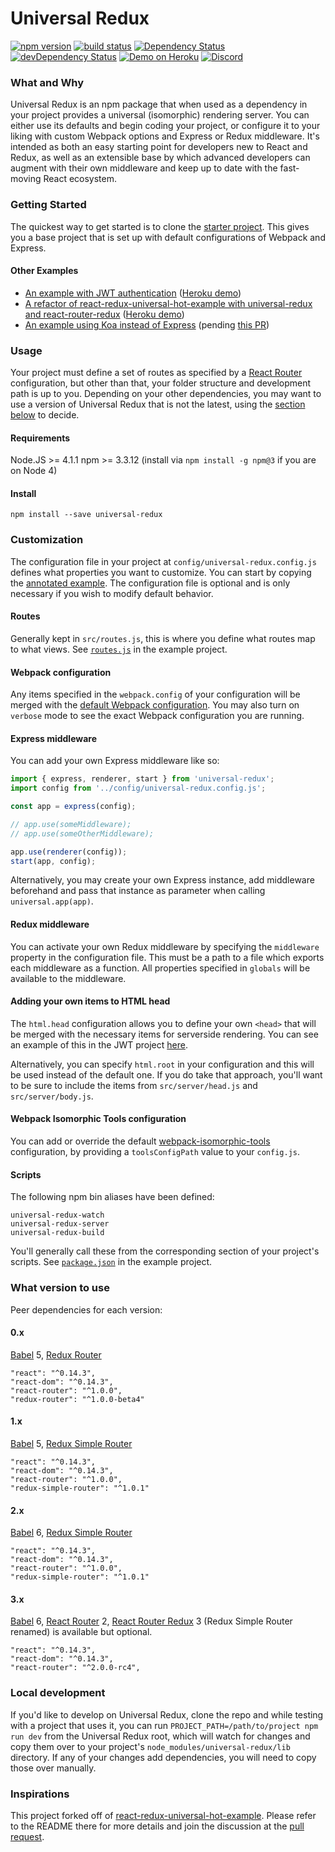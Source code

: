 # Universal Redux

[![npm version](https://badge.fury.io/js/universal-redux.svg)](https://badge.fury.io/js/universal-redux)
[![build status](https://img.shields.io/travis/bdefore/universal-redux/master.svg?style=flat-square)](https://travis-ci.org/bdefore/universal-redux)
[![Dependency Status](https://david-dm.org/bdefore/universal-redux.svg?style=flat-square)](https://david-dm.org/bdefore/universal-redux)
[![devDependency Status](https://david-dm.org/bdefore/universal-redux/dev-status.svg?style=flat-square)](https://david-dm.org/bdefore/universal-redux#info=devDependencies)
[![Demo on Heroku](https://img.shields.io/badge/demo-heroku-brightgreen.svg?style=flat-square)](https://universal-redux.herokuapp.com)
[![Discord](https://img.shields.io/badge/Discord-join%20chat%20%E2%86%92-738bd7.svg?style=flat-square)](https://discord.gg/0ZcbPKXt5bXmzEb4)

### What and Why

Universal Redux is an npm package that when used as a dependency in your project provides a universal (isomorphic) rendering server. You can either use its defaults and begin coding your project, or configure it to your liking with custom Webpack options and Express or Redux middleware. It's intended as both an easy starting point for developers new to React and Redux, as well as an extensible base by which advanced developers can augment with their own middleware and keep up to date with the fast-moving React ecosystem.

### Getting Started

The quickest way to get started is to clone the [starter project](https://github.com/bdefore/universal-redux-starter). This gives you a base project that is set up with default configurations of Webpack and Express.

#### Other Examples

- [An example with JWT authentication](https://github.com/bdefore/universal-redux-jwt) ([Heroku demo](https://universal-redux-jwt-example.herokuapp.com))
- [A refactor of react-redux-universal-hot-example with universal-redux and react-router-redux](https://github.com/bdefore/react-redux-universal-hot-example/tree/babel6) ([Heroku demo](https://universal-redux.herokuapp.com))
- [An example using Koa instead of Express](https://github.com/bartolkaruza/universal-redux-koa) (pending [this PR](https://github.com/bartolkaruza/universal-redux-koa/pull/2))

### Usage

Your project must define a set of routes as specified by a [React Router](https://github.com/rackt/react-router) configuration, but other than that, your folder structure and development path is up to you. Depending on your other dependencies, you may want to use a version of Universal Redux that is not the latest, using the [section below](https://github.com/bdefore/universal-redux#what-version-to-use) to decide.

#### Requirements

Node.JS >= 4.1.1
npm >= 3.3.12 (install via `npm install -g npm@3` if you are on Node 4)

#### Install

```
npm install --save universal-redux
```

### Customization

The configuration file in your project at `config/universal-redux.config.js` defines what properties you want to customize. You can start by copying the [annotated example](https://github.com/bdefore/universal-redux/blob/master/config/universal-redux.config.js). The configuration file is optional and is only necessary if you wish to modify default behavior.

#### Routes

Generally kept in `src/routes.js`, this is where you define what routes map to what views. See [`routes.js`](https://github.com/bdefore/react-redux-universal-hot-example/blob/example-project/src/routes.js) in the example project.

#### Webpack configuration

Any items specified in the `webpack.config` of your configuration will be merged with the [default Webpack configuration](https://github.com/bdefore/universal-redux/blob/master/config/webpack.config.js). You may also turn on `verbose` mode to see the exact Webpack configuration you are running.

#### Express middleware

You can add your own Express middleware like so:

```javascript
import { express, renderer, start } from 'universal-redux';
import config from '../config/universal-redux.config.js';

const app = express(config);

// app.use(someMiddleware);
// app.use(someOtherMiddleware);

app.use(renderer(config));
start(app, config);
```

Alternatively, you may create your own Express instance, add middleware beforehand and pass that instance as parameter when calling `universal.app(app)`.

#### Redux middleware

You can activate your own Redux middleware by specifying the `middleware` property in the configuration file. This must be a path to a file which exports each middleware as a function. All properties specified in `globals` will be available to the middleware.

#### Adding your own items to HTML head

The `html.head` configuration allows you to define your own `<head>` that will be merged with the necessary items for serverside rendering. You can see an example of this in the JWT project [here](https://github.com/bdefore/universal-redux-jwt/blob/master/src/containers/Head/Head.js).

Alternatively, you can specify `html.root` in your configuration and this will be used instead of the default one. If you do take that approach, you'll want to be sure to include the items from `src/server/head.js` and `src/server/body.js`.

#### Webpack Isomorphic Tools configuration

You can add or override the default [webpack-isomorphic-tools](https://github.com/halt-hammerzeit/webpack-isomorphic-tools) configuration, by providing a `toolsConfigPath` value to your `config.js`.

#### Scripts

The following npm bin aliases have been defined:

```
universal-redux-watch
universal-redux-server
universal-redux-build
```

You'll generally call these from the corresponding section of your project's scripts. See [`package.json`](https://github.com/bdefore/react-redux-universal-hot-example/blob/example-project/package.json) in the example project.

### What version to use

Peer dependencies for each version:

#### 0.x

[Babel](https://github.com/babel/babel) 5, [Redux Router](https://github.com/acdlite/redux-router)

```
"react": "^0.14.3",
"react-dom": "^0.14.3",
"react-router": "^1.0.0",
"redux-router": "^1.0.0-beta4"
```

#### 1.x

[Babel](https://github.com/babel/babel) 5, [Redux Simple Router](https://github.com/rackt/react-router-redux)

```
"react": "^0.14.3",
"react-dom": "^0.14.3",
"react-router": "^1.0.0",
"redux-simple-router": "^1.0.1"
```

#### 2.x

[Babel](https://github.com/babel/babel) 6, [Redux Simple Router](https://github.com/rackt/react-router-redux)

```
"react": "^0.14.3",
"react-dom": "^0.14.3",
"react-router": "^1.0.0",
"redux-simple-router": "^1.0.1"
```

#### 3.x

[Babel](https://github.com/babel/babel) 6, [React Router](https://github.com/rackt/react-router) 2, [React Router Redux](https://github.com/rackt/react-router-redux) 3 (Redux Simple Router renamed) is available but optional.

```
"react": "^0.14.3",
"react-dom": "^0.14.3",
"react-router": "^2.0.0-rc4",
```

### Local development

If you'd like to develop on Universal Redux, clone the repo and while testing with a project that uses it, you can run `PROJECT_PATH=/path/to/project npm run dev` from the Universal Redux root, which will watch for changes and copy them over to your project's `node_modules/universal-redux/lib` directory. If any of your changes add dependencies, you will need to copy those over manually.

### Inspirations

This project forked off of [react-redux-universal-hot-example](https://github.com/erikras/react-redux-universal-hot-example). Please refer to the README there for more details and join the discussion at the [pull request](https://github.com/erikras/react-redux-universal-hot-example/pull/626).
